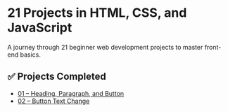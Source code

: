 # 21 Projects in HTML, CSS, and JavaScript

A journey through 21 beginner web development projects to master front-end basics.

## ✅ Projects Completed

- [01 – Heading, Paragraph, and Button](./project1)
- [02 – Button Text Change](./project2)

